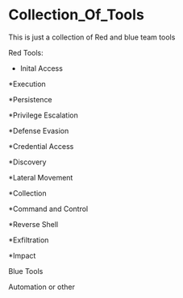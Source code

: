 # Collection_Of_Tools
This is just a collection of Red and blue team tools

Red Tools:
* Inital Access

*Execution

*Persistence

*Privilege Escalation

*Defense Evasion

*Credential Access

*Discovery

*Lateral Movement

*Collection

*Command and Control

 *Reverse Shell
 
*Exfiltration

*Impact

Blue Tools



Automation or other
